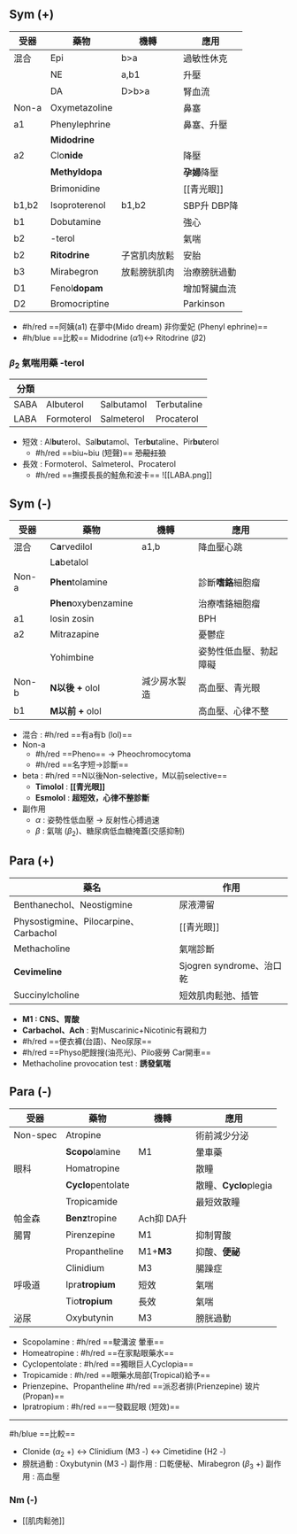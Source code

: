 ## Sym (+)
| 受器  | 藥物          | 機轉    | 應用           |
|-------|---------------|---------|----------------|
| 混合  | Epi           | b>a     | 過敏性休克      |
|       | NE            | a,b1    | 升壓           |
|       | DA            | D>b>a   | 腎血流         |
| Non-a | Oxymetazoline |         | 鼻塞           |
| a1    | Phenylephrine |         | 鼻塞、升壓     |
|       | **Midodrine**     |         |                |
| a2    | Clo**nide**       |         | 降壓           |
|       | **Methyldopa**    |         | **孕婦**降壓       |
|       | Brimonidine   |         | [[青光眼]]       |
| b1,b2 | Isoproterenol | b1,b2   | SBP升 DBP降    |
| b1    | Dobutamine    |         | 強心           |
| b2    | -terol         |         | 氣喘           |
| b2    | **Ritodrine**     |子宮肌肉放鬆| 安胎          |
| b3    | Mirabegron    |放鬆膀胱肌肉| 治療膀胱過動|
| D1    | Fenol**dopam**    |           | 增加腎臟血流|
| D2    | Bromocriptine    |         | Parkinson|
- #h/red ==阿姨(a1) 在夢中(Mido dream) 非你愛妃 (Phenyl ephrine)==
- #h/blue ==比較== Midodrine ($\alpha1$)<-> Ritodrine ($\beta2$)
### $\beta_2$ 氣喘用藥 -terol
| 分類 |            |            |             |
|------|------------|------------|-------------|
| SABA | Albuterol  | Salbutamol | Terbutaline |
| LABA | Formoterol| Salmeterol | Procaterol|
- 短效 : Al**bu**terol、Sal**bu**tamol、Ter**bu**taline、Pir**bu**terol
	-  #h/red ==biu~biu (短聲)== ~~恐龍扛狼~~
- 長效 : Formoterol、Salmeterol、Procaterol
	- #h/red  ==撫摸長長的鮭魚和波卡==
![[LABA.png]]
## Sym (-)
| 受器  | 藥物             | 機轉 | 應用             |
|-------|------------------|------|------------------|
| 混合  | C**a**rvedilol       | a1,b | 降血壓心跳       |
|       | L**a**betalol        |      |                  |
| Non-a | **Phen**tolamine     |      | 診斷**嗜鉻**細胞瘤   |
|       | **Phen**oxybenzamine |      | 治療嗜鉻細胞瘤   |
| a1    | losin zosin      |      | BPH              |
| a2    | Mitrazapine      |      | 憂鬱症           |
|       | Yohimbine        |      | 姿勢性低血壓、勃起障礙 |
| Non-b | **N以後 +** olol          | 減少房水製造| 高血壓、青光眼   |
| b1    | **M以前 +** olol          |      | 高血壓、心律不整 |
- 混合 : #h/red ==有a有b (lol)==
- Non-a 
	- #h/red ==Pheno== -> Pheochromocytoma
	- #h/red ==名字短->診斷==
- beta : #h/red ==N以後Non-selective，M以前selective==
	- **Timolol** : **[[青光眼]]**
	- **Esmolol** : **超短效，心律不整診斷**
- 副作用
	- $\alpha$ : 姿勢性低血壓 -> 反射性心搏過速
	- $\beta$ : 氣喘 ($\beta_2$)、糖尿病低血糖掩蓋(交感抑制)
## Para (+)
| 藥名                                 | 作用                     |
|--------------------------------------|--------------------------|
| Benthanechol、Neostigmine            | 尿液滯留                |
| Physostigmine、Pilocarpine、Carbachol | [[青光眼]]                   |
| Methacholine                         | 氣喘診斷                 |
| **Cevimeline**                           | Sjogren syndrome、治口乾 |
| Succinylcholine                      | 短效肌肉鬆弛、插管       |
- **M1 : CNS、胃酸**
- **Carbachol、Ach** : 對Muscarinic+Nicotinic有親和力
- #h/red ==便衣褲(台語)、Neo尿尿==
- #h/red ==Physo肥餿搜(油亮光)、Pilo疲勞 Car開車==
- Methacholine provocation test : **誘發氣喘**
## Para (-)
| 受器     | 藥物                      | 機轉       | 應用              |
|----------|---------------------------|------------|-------------------|
| Non-spec | Atropine                  |            | 術前減少分泌      |
|          | **Scopo**lamine               | M1         | 暈車藥            |
| 眼科     | Homatropine               |            | 散瞳              |
|          | **Cyclo**pentolate            |            | 散瞳、**Cyclo**plegia |
|          | Tropicamide               |            | 最短效散瞳        |
| 帕金森   | **Benz**tropine               | Ach抑 DA升 |                   |
| 腸胃     | Pirenzepine               | M1         | 抑制胃酸          |
|          | Propantheline             | M1+**M3**      | 抑酸、**便祕**        |
|          | Clinidium                 | M3         | 腸躁症            |
| 呼吸道   | Ipra**tropium**                |   短效     | 氣喘              |
|          | Tio**tropium**                |    長效     | 氣喘              |
| 泌尿     | Oxybutynin                 | M3         | 膀胱過動          |
- Scopolamine : #h/red ==駛溝波 暈車==
- Homeatropine : #h/red  ==在家點眼藥水==
- Cyclopentolate : #h/red ==獨眼巨人Cyclopia==
- Tropicamide : #h/red ==眼藥水局部(Tropical)給予==
- Prienzepine、Propantheline #h/red ==派忍者排(Prienzepine) 玻片 (Propan)==
- Ipratropium : #h/red ==一發戳屁眼 (短效)==
***
#h/blue ==比較==
- Clonide ($\alpha_2$ +) <-> Clinidium (M3 -) <-> Cimetidine (H2 -)
- 膀胱過動 : Oxybutynin (M3 -) 副作用 : 口乾便秘、Mirabegron ($\beta_3$ +) 副作用 : 高血壓
### Nm (-)
- [[肌肉鬆弛]]